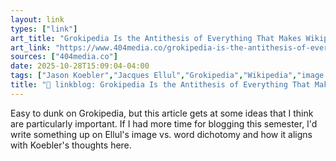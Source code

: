 ```yaml
---
layout: link
types: ["link"]
art_title: "Grokipedia Is the Antithesis of Everything That Makes Wikipedia Good, Useful, and Human"
art_link: "https://www.404media.co/grokipedia-is-the-antithesis-of-everything-that-makes-wikipedia-good-useful-and-human/"
sources: ["404media.co"]
date: 2025-10-28T15:09:04-04:00
tags: ["Jason Koebler","Jacques Ellul","Grokipedia","Wikipedia","image vs. word","The Humiliation of the Wors","Elon Musk"]
title: "🔗 linkblog: Grokipedia Is the Antithesis of Everything That Makes Wikipedia Good, Useful, and Human"
---
```

Easy to dunk on Grokipedia, but this article gets at some ideas that I think are particularly important. If I had more time for blogging this semester, I'd write something up on Ellul's image vs. word dichotomy and how it aligns with Koebler's thoughts here.